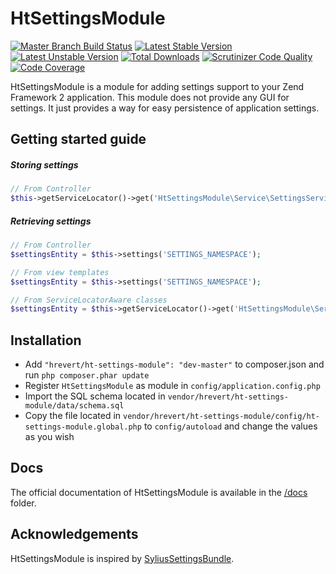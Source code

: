 HtSettingsModule
====================
[![Master Branch Build Status](https://api.travis-ci.org/hrevert/HtSettingsModule.svg)](http://travis-ci.org/hrevert/HtSettingsModule)
[![Latest Stable Version](https://poser.pugx.org/hrevert/ht-settings-module/v/stable.png)](https://packagist.org/packages/hrevert/ht-settings-module)
[![Latest Unstable Version](https://poser.pugx.org/hrevert/ht-settings-module/v/unstable.png)](https://packagist.org/packages/hrevert/ht-settings-module)
[![Total Downloads](https://poser.pugx.org/hrevert/ht-settings-module/downloads.png)](https://packagist.org/packages/hrevert/ht-settings-module)
[![Scrutinizer Code Quality](https://scrutinizer-ci.com/g/hrevert/HtSettingsModule/badges/quality-score.png?b=master)](https://scrutinizer-ci.com/g/hrevert/HtSettingsModule/?branch=master)
[![Code Coverage](https://scrutinizer-ci.com/g/hrevert/HtSettingsModule/badges/coverage.png?b=master)](https://scrutinizer-ci.com/g/hrevert/HtSettingsModule/?branch=master)

HtSettingsModule is a module for adding settings support to your Zend Framework 2 application.
This module does not provide any GUI for settings. It just provides a way for easy persistence of application settings.

## Getting started guide
##### Storing settings
```php
// From Controller
$this->getServiceLocator()->get('HtSettingsModule\Service\SettingsService')->save($settingsEntity, 'SETTINGS_NAMESPACE');
```
##### Retrieving settings
```php
// From Controller
$settingsEntity = $this->settings('SETTINGS_NAMESPACE');

// From view templates
$settingsEntity = $this->settings('SETTINGS_NAMESPACE');

// From ServiceLocatorAware classes
$settingsEntity = $this->getServiceLocator()->get('HtSettingsModule\Service\SettingsProvider')->getSettings('SETTINGS_NAMESPACE');
```

## Installation
* Add `"hrevert/ht-settings-module": "dev-master"` to composer.json and run `php composer.phar update`
* Register `HtSettingsModule` as module in `config/application.config.php`
* Import the SQL schema located in `vendor/hrevert/ht-settings-module/data/schema.sql`
* Copy the file located in `vendor/hrevert/ht-settings-module/config/ht-settings-module.global.php` to `config/autoload` and change the values as you wish

## Docs
The official documentation of HtSettingsModule is available in the [/docs](/docs) folder.

## Acknowledgements
HtSettingsModule is inspired by [SyliusSettingsBundle](https://github.com/Sylius/SyliusSettingsBundle).
